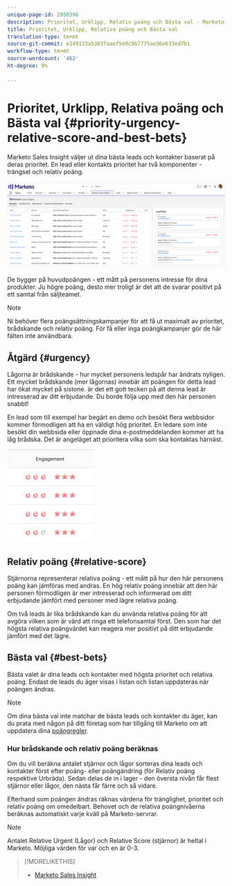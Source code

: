 ```yaml
---
unique-page-id: 2950396
description: Prioritet, Urklipp, Relativ poäng och Bästa val - Marketo Docs - Produktdokumentation
title: Prioritet, Urklipp, Relativa poäng och Bästa val
translation-type: tm+mt
source-git-commit: e149133a5383faaef5e9c9b7775ae36e633ed7b1
workflow-type: tm+mt
source-wordcount: '462'
ht-degree: 0%

---
```



# Prioritet, Urklipp, Relativa poäng och Bästa val {#priority-urgency-relative-score-and-best-bets}

Marketo Sales Insight väljer ut dina bästa leads och kontakter baserat på deras prioritet. En lead eller kontakts prioritet har två komponenter - trängsel och relativ poäng.

![](assets/one.png)

De bygger på huvudpoängen - ett mått på personens intresse för dina produkter. Ju högre poäng, desto mer troligt är det att de svarar positivt på ett samtal från säljteamet.

>[!NOTE]
>
>Ni behöver flera poängsättningskampanjer för att få ut maximalt av prioritet, brådskande och relativ poäng.  För få eller inga poängkampanjer gör de här fälten inte användbara.

## Åtgärd {#urgency}

Lågorna är brådskande - hur mycket personens ledspår har ändrats nyligen. Ett mycket brådskande (mer lågornas) innebär att poängen för detta lead har ökat mycket på sistone. är det ett gott tecken på att denna lead är intresserad av ditt erbjudande. Du borde följa upp med den här personen snabbt!

En lead som till exempel har begärt en demo och besökt flera webbsidor kommer förmodligen att ha en väldigt hög prioritet. En ledare som inte besökt din webbsida eller öppnade dina e-postmeddelanden kommer att ha låg brådska. Det är angeläget att prioritera vilka som ska kontaktas härnäst.

![](assets/two.png)

## Relativ poäng {#relative-score}

Stjärnorna representerar relativa poäng - ett mått på hur den här personens poäng kan jämföras med andras. En hög relativ poäng innebär att den här personen förmodligen är mer intresserad och informerad om ditt erbjudande jämfört med personer med lägre relativa poäng.

Om två leads är lika brådskande kan du använda relativa poäng för att avgöra vilken som är värd att ringa ett telefonsamtal först. Den som har det högsta relativa poängvärdet kan reagera mer positivt på ditt erbjudande jämfört med det lägre.

## Bästa val {#best-bets}

Bästa valet är dina leads och kontakter med högsta prioritet och relativa poäng. Endast de leads du äger visas i listan och listan uppdateras när poängen ändras.

>[!NOTE]
>
>Om dina bästa val inte matchar de bästa leads och kontakter du äger, kan du prata med någon på ditt företag som har tillgång till Marketo om att uppdatera dina [poängregler](../../../../../getting-started/quick-wins/simple-scoring.md).

### Hur brådskande och relativ poäng beräknas

Om du vill beräkna antalet stjärnor och lågor sorteras dina leads och kontakter först efter poäng- eller poängändring (för Relativ poäng respektive Urbräda). Sedan delas de in i lager - den översta nivån får flest stjärnor eller lågor, den nästa får färre och så vidare.

Efterhand som poängen ändras räknas värdena för tränglighet, prioritet och relativ poäng om omedelbart. Behovet och de relativa poängnivåerna beräknas automatiskt varje kväll på Marketo-servrar.

>[!NOTE]
>
>Antalet Relative Urgent (Lågor) och Relative Score (stjärnor) är heltal i Marketo. Möjliga värden för var och en är 0-3.

>[!MORELIKETHIS]
>
>* [Marketo Sales Insight](http://docs.marketo.com/display/docs/marketo+sales+insight)

